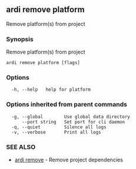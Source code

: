 ## ardi remove platform

Remove platform(s) from project

### Synopsis


Remove platform(s) from project

```
ardi remove platform [flags]
```

### Options

```
  -h, --help   help for platform
```

### Options inherited from parent commands

```
  -g, --global        Use global data directory
      --port string   Set port for cli daemon
  -q, --quiet         Silence all logs
  -v, --verbose       Print all logs
```

### SEE ALSO

* [ardi remove](ardi_remove.md)	 - Remove project dependencies

